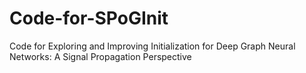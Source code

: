 # Code-for-SPoGInit
Code for Exploring and Improving Initialization for Deep Graph Neural Networks: A Signal Propagation Perspective
